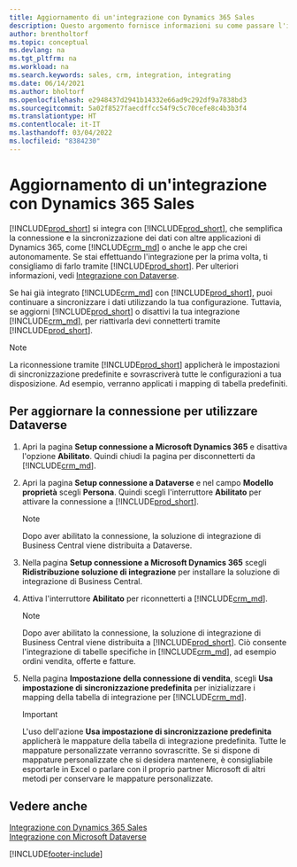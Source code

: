 ```yaml
---
title: Aggiornamento di un'integrazione con Dynamics 365 Sales
description: Questo argomento fornisce informazioni su come passare l'integrazione di Dynamics 365 Business Central con Dynamics 365 Sales alla versione più recente.
author: brentholtorf
ms.topic: conceptual
ms.devlang: na
ms.tgt_pltfrm: na
ms.workload: na
ms.search.keywords: sales, crm, integration, integrating
ms.date: 06/14/2021
ms.author: bholtorf
ms.openlocfilehash: e2948437d2941b14332e66ad9c292df9a7838bd3
ms.sourcegitcommit: 5a02f8527faecdffcc54f9c5c70cefe8c4b3b3f4
ms.translationtype: HT
ms.contentlocale: it-IT
ms.lasthandoff: 03/04/2022
ms.locfileid: "8384230"
---
```

# <a name="upgrading-an-integration-with-dynamics-365-sales"></a>Aggiornamento di un'integrazione con Dynamics 365 Sales
[!INCLUDE[prod_short](includes/prod_short.md)] si integra con [!INCLUDE[prod_short](includes/cds_long_md.md)], che semplifica la connessione e la sincronizzazione dei dati con altre applicazioni di Dynamics 365, come [!INCLUDE[crm_md](includes/crm_md.md)] o anche le app che crei autonomamente. Se stai effettuando l'integrazione per la prima volta, ti consigliamo di farlo tramite [!INCLUDE[prod_short](includes/cds_long_md.md)]. Per ulteriori informazioni, vedi [Integrazione con Dataverse](admin-common-data-service.md).

Se hai già integrato [!INCLUDE[crm_md](includes/crm_md.md)] con [!INCLUDE[prod_short](includes/prod_short.md)], puoi continuare a sincronizzare i dati utilizzando la tua configurazione. Tuttavia, se aggiorni [!INCLUDE[prod_short](includes/prod_short.md)] o disattivi la tua integrazione [!INCLUDE[crm_md](includes/crm_md.md)], per riattivarla devi connetterti tramite [!INCLUDE[prod_short](includes/cds_long_md.md)]. 

> [!NOTE]
> La riconnessione tramite [!INCLUDE[prod_short](includes/cds_long_md.md)] applicherà le impostazioni di sincronizzazione predefinite e sovrascriverà tutte le configurazioni a tua disposizione. Ad esempio, verranno applicati i mapping di tabella predefiniti.

## <a name="to-upgrade-your-connection-to-use-dataverse"></a>Per aggiornare la connessione per utilizzare Dataverse
1. Apri la pagina **Setup connessione a Microsoft Dynamics 365** e disattiva l'opzione **Abilitato**. Quindi chiudi la pagina per disconnetterti da [!INCLUDE[crm_md](includes/crm_md.md)].
2. Apri la pagina **Setup connessione a Dataverse** e nel campo **Modello proprietà** scegli **Persona**. Quindi scegli l'interruttore **Abilitato** per attivare la connessione a [!INCLUDE[prod_short](includes/cds_long_md.md)].
  
   > [!NOTE]
   > Dopo aver abilitato la connessione, la soluzione di integrazione di Business Central viene distribuita a Dataverse.
4. Nella pagina **Setup connessione a Microsoft Dynamics 365** scegli **Ridistribuzione soluzione di integrazione** per installare la soluzione di integrazione di Business Central.
5. Attiva l'interruttore **Abilitato** per riconnetterti a [!INCLUDE[crm_md](includes/crm_md.md)].
  
   > [!NOTE]
   > Dopo aver abilitato la connessione, la soluzione di integrazione di Business Central viene distribuita a [!INCLUDE[prod_short](includes/prod_short.md)]. Ciò consente l'integrazione di tabelle specifiche in [!INCLUDE[crm_md](includes/crm_md.md)], ad esempio ordini vendita, offerte e fatture.
6. Nella pagina **Impostazione della connessione di vendita**, scegli **Usa impostazione di sincronizzazione predefinita** per inizializzare i mapping della tabella di integrazione per [!INCLUDE[crm_md](includes/crm_md.md)].

   > [!IMPORTANT]
   > L'uso dell'azione **Usa impostazione di sincronizzazione predefinita** applicherà le mappature della tabella di integrazione predefinita. Tutte le mappature personalizzate verranno sovrascritte. Se si dispone di mappature personalizzate che si desidera mantenere, è consigliabile esportarle in Excel o parlare con il proprio partner Microsoft di altri metodi per conservare le mappature personalizzate.    

## <a name="see-also"></a>Vedere anche
[Integrazione con Dynamics 365 Sales](admin-prepare-dynamics-365-for-sales-for-integration.md)  
[Integrazione con Microsoft Dataverse](admin-common-data-service.md)


[!INCLUDE[footer-include](includes/footer-banner.md)]